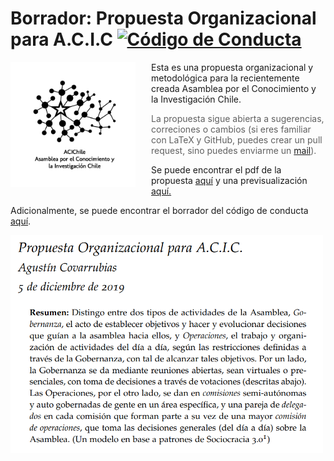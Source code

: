 # Borrador: Propuesta Organizacional para A.C.I.C [![Código de Conducta](https://img.shields.io/badge/Contributor%20Covenant-v2.0%20adopted-ff69b4.svg)](conducta.md)

<img src="https://github.com/agucova/propuesta-acic/raw/master/Figuras/logo-1.png" width="200" align="left" style="margin-right: 25px"> 

Esta es una propuesta organizacional y metodológica para la recientemente creada Asamblea por el Conocimiento y la Investigación Chile. 

> La propuesta sigue abierta a sugerencias, correciones o cambios (si eres familiar con LaTeX y GitHub, puedes crear un pull request, sino puedes enviarme un [mail](mailto:agucova@gmail.com)).

Se puede encontrar el pdf de la propuesta [aquí](https://github.com/agucova/propuesta-acic/raw/master/main.pdf) y una previsualización [aquí.](main.pdf)

Adicionalmente, se puede encontrar el borrador del código de conducta [aquí](conducta.md).


<a href="https://github.com/agucova/propuesta-acic/raw/master/main.pdf">
<img src="https://github.com/agucova/propuesta-acic/raw/master/Figuras/propuesta.png" align="left" width="500">
</a>
